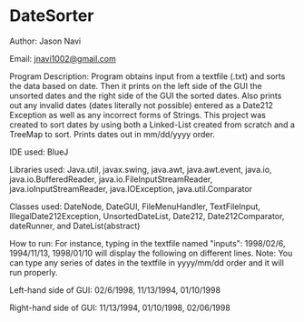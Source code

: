 # DateSorter
Author: Jason Navi

Email: jnavi1002@gmail.com

Program Description: Program obtains input from a textfile (.txt) and sorts the data based on date.
Then it prints on the left side of the GUI the unsorted dates and the right side of the GUI the sorted dates.
Also prints out any invalid dates (dates literally not possible) entered as a Date212 Exception as well as any incorrect forms of Strings. This project was created to sort dates by using both a Linked-List created from scratch and a TreeMap to sort. 
Prints dates out in mm/dd/yyyy order.

IDE used: BlueJ

Libraries used: Java.util, javax.swing, java.awt, java.awt.event, java.io, java.io.BufferedReader, java.io.FileInputStreamReader, java.ioInputStreamReader, java.IOException, java.util.Comparator

Classes used: DateNode, DateGUI, FileMenuHandler, TextFileInput, IllegalDate212Exception, UnsortedDateList, Date212, Date212Comparator, dateRunner, and DateList(abstract)

How to run: For instance, typing in the textfile named "inputs": 1998/02/6, 1994/11/13, 1998/01/10 will display the following on different lines. Note: You can type any series of dates in the textfile in yyyy/mm/dd order and it will run properly. 

Left-hand side of GUI: 02/6/1998, 11/13/1994, 01/10/1998  

Right-hand side of GUI: 11/13/1994, 01/10/1998, 02/06/1998       
                                                   
                                                     
